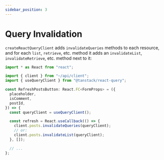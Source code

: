 ```yaml
---
sidebar_position: 3
---
```


# Query Invalidation

`createReactQueryClient` adds `invalidateQueries` methods to each resource, and for each `list`, `retrieve`, etc. method it
adds an `invalidateList`, `invalidateRetrieve`, etc. method next to it:

```ts
import * as React from "react";

import { client } from "~/api/client";
import { useQueryClient } from "@tanstack/react-query";

const RefreshPostsButton: React.FC<FormProps> = ({
  placeholder,
  isComment,
  postId,
}) => {
  const queryClient = useQueryClient();

  const refresh = React.useCallback(() => {
    client.posts.invalidateQueries(queryClient);
    // or:
    client.posts.invalidateList(queryClient);
  }, []);

  // ...
};
```
